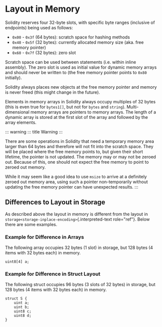 # Layout in Memory

Solidity reserves four 32-byte slots, with specific byte ranges
(inclusive of endpoints) being used as follows:

-   `0x00` - `0x3f` (64 bytes): scratch space for hashing methods
-   `0x40` - `0x5f` (32 bytes): currently allocated memory size (aka.
    free memory pointer)
-   `0x60` - `0x7f` (32 bytes): zero slot

Scratch space can be used between statements (i.e. within inline
assembly). The zero slot is used as initial value for dynamic memory
arrays and should never be written to (the free memory pointer points to
`0x80` initially).

Solidity always places new objects at the free memory pointer and memory
is never freed (this might change in the future).

Elements in memory arrays in Solidity always occupy multiples of 32
bytes (this is even true for `bytes1[]`, but not for `bytes` and
`string`). Multi-dimensional memory arrays are pointers to memory
arrays. The length of a dynamic array is stored at the first slot of the
array and followed by the array elements.

::: warning
::: title
Warning
:::

There are some operations in Solidity that need a temporary memory area
larger than 64 bytes and therefore will not fit into the scratch space.
They will be placed where the free memory points to, but given their
short lifetime, the pointer is not updated. The memory may or may not be
zeroed out. Because of this, one should not expect the free memory to
point to zeroed out memory.

While it may seem like a good idea to use `msize` to arrive at a
definitely zeroed out memory area, using such a pointer non-temporarily
without updating the free memory pointer can have unexpected results.
:::

## Differences to Layout in Storage

As described above the layout in memory is different from the layout in
`storage<storage-inplace-encoding>`{.interpreted-text role="ref"}. Below
there are some examples.

### Example for Difference in Arrays

The following array occupies 32 bytes (1 slot) in storage, but 128 bytes
(4 items with 32 bytes each) in memory.

``` solidity
uint8[4] a;
```

### Example for Difference in Struct Layout

The following struct occupies 96 bytes (3 slots of 32 bytes) in storage,
but 128 bytes (4 items with 32 bytes each) in memory.

``` solidity
struct S {
    uint a;
    uint b;
    uint8 c;
    uint8 d;
}
```
